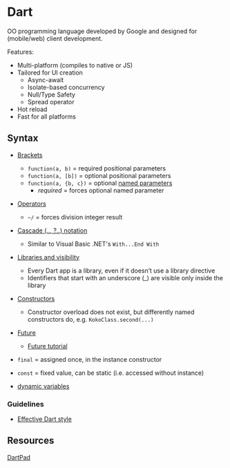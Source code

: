 # Dart

OO programming language developed by Google and designed for (mobile/web) client development.

Features:

* Multi-platform (compiles to native or JS)
* Tailored for UI creation
  * Async-await
  * Isolate-based concurrency
  * Null/Type Safety
  * Spread operator
* Hot reload
* Fast for all platforms

## Syntax

* [Brackets](https://stackoverflow.com/a/61948369/3559724)
  * `function(a, b)`  = required positional parameters
  * `function(a, [b])` = optional positional parameters
  * `function(a, {b, c})` = optional [named parameters](https://dart.dev/guides/language/language-tour#named-parameters)
    * _required_ = forces optional named parameter
* [Operators](https://dart.dev/guides/language/language-tour#operators)
  * `~/` = forces division integer result
* [Cascade (.., ?..) notation](https://dart.dev/guides/language/language-tour#cascade-notation)
  * Similar to Visual Basic .NET's `With...End With`
* [Libraries and visibility](https://dart.dev/guides/language/language-tour#libraries-and-visibility)
  * Every Dart app is a library, even if it doesn’t use a library directive
  * Identifiers that start with an underscore (_) are visible only inside the library
* [Constructors](https://www.freecodecamp.org/news/constructors-in-dart/)
  * Constructor overload does not exist, but differently named constructors do, e.g. `KokoClass.second(...)`
* [Future](https://dart-tutorial.com/asynchronous-programming/future-in-dart/)
  * [Future tutorial](https://medium.com/flutter-community/a-guide-to-using-futures-in-flutter-for-beginners-ebeddfbfb967)

* `final` = assigned once, in the instance constructor
* `const` = fixed value, can be static (i.e. accessed without instance)

* [dynamic variables](https://www.w3schools.io/languages/dart-dynamic-type/)

### Guidelines

* [Effective Dart style](https://dart.dev/guides/language/effective-dart/style)

## Resources

[DartPad](https://www.dartpad.dev/)

